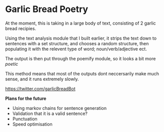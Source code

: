 # Garlic Bread Poetry


    
   At the moment, this is taking in a large body of text, consisting of 2 garlic bread recipies. 
    
   Using the text analysis module that I built earlier, it strips the text down to sentences with a set structure, and chooses a random structure, then populating it with the relevent type of word; noun/verb/adjective ect.
    
   The output is then put through the poemify module, so it looks a bit more *poetic*
    
   This method means that most of the outputs dont neccersarily make much sense, and it runs extremely slowly.
    
    
   https://twitter.com/garlicBreadBot


**Plans for the future**

    
- Using markov chains for sentence generation
- Validation that it is a valid sentence? 
- Punctuation
- Speed optimisation


